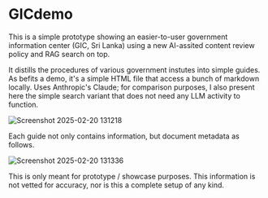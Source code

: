 # GICdemo

This is a simple prototype showing an easier-to-user government information center (GIC, Sri Lanka) using a new AI-assited content review policy and RAG search on top. 

It distills the procedures of various government instutes into simple guides. As befits a demo, it's a simple HTML file that access a bunch of markdown locally. Uses Anthropic's Claude; for comparison purposes, I also present here the simple search variant that does not need any LLM activity to function. 

![Screenshot 2025-02-20 131218](https://github.com/user-attachments/assets/a579eb5b-c636-4819-8cc6-c78a134a051c)

Each guide not only contains information, but document metadata as follows.

![Screenshot 2025-02-20 131336](https://github.com/user-attachments/assets/2d8791da-a062-4899-9f43-32e1debed0e2)

This is only meant for prototype / showcase purposes. This information is not vetted for accuracy, nor is this a complete setup of any kind. 
